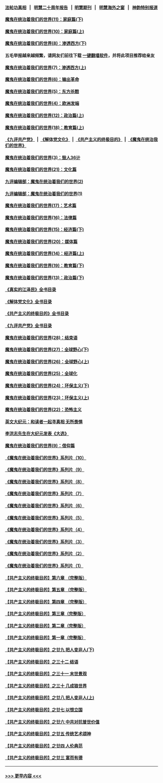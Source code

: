 #### [法轮功真相](https://github.com/gfw-breaker/truth/blob/master/README.md?t=0) &nbsp;&nbsp;|&nbsp;&nbsp; [明慧二十周年报告](https://github.com/gfw-breaker/mh-reports/blob/master/README.md?t=0) &nbsp;&nbsp;|&nbsp;&nbsp;[明慧期刊](https://github.com/gfw-breaker/mh-qikan) &nbsp;&nbsp;|&nbsp;&nbsp; [明慧海外之窗](https://github.com/gfw-breaker/mh-news/blob/master/README.md?t=0) &nbsp;&nbsp;|&nbsp;&nbsp; [神韵特别报道](https://github.com/gfw-breaker/mh-news/blob/master/shenyun.md?t=0)
#### [魔鬼在统治着我们的世界(11)：家庭篇(下)](../pages/nsc422/n10440961.md?t=12151001) 
#### [魔鬼在统治着我们的世界(10)：家庭篇(上)](../pages/nsc422/n10435448.md?t=12151001) 
#### [魔鬼在统治着我们的世界(8)：渗透西方(下)](../pages/nsc422/n10429603.md?t=12151001) 
#### 五毛举报越来越频繁，请网友们前往下载 [一键翻墙软件](https://github.com/gfw-breaker/ssr-accounts)，并将此项目推荐给亲友
#### [魔鬼在统治着我们的世界(7)：渗透西方(上)](../pages/nsc422/n10426013.md?t=12151001) 
#### [魔鬼在统治着我们的世界(6)：输出革命](../pages/nsc422/n10421536.md?t=12151001) 
#### [魔鬼在统治着我们的世界(5)：东方杀戮](../pages/nsc422/n10417707.md?t=12151001) 
#### [魔鬼在统治着我们的世界(4)：欧洲发端](../pages/nsc422/n10414890.md?t=12151001) 
#### [魔鬼在统治着我们的世界(12)：政治篇(上)](../pages/nsc422/n10444576.md?t=12151001) 
#### [魔鬼在统治着我们的世界(18)：教育篇(上)](../pages/nsc422/n10526970.md?t=12151001) 
#### [《九评共产党》](https://github.com/begood0513/9ping.md/blob/master/README.md) &nbsp;|&nbsp; [《解体党文化》](../../../../jtdwh.md/blob/master/README.md)  &nbsp;|&nbsp; [《共产主义的终极目的》](../../../../gczydzjmd.md/blob/master/README.md) &nbsp;|&nbsp; [《魔鬼在统治我们的世界》](../../../../mgztzwmdsj.md/blob/master/README.md) 
#### [魔鬼在统治着我们的世界(3)：毁人36计](../pages/nsc422/n10411583.md?t=12151001) 
#### [魔鬼在统治着我们的世界(21)：文化篇](../pages/nsc422/n10597706.md?t=12151001) 
#### [九评编辑部：魔鬼在统治着我们的世界(2)](../pages/nsc422/n10410036.md?t=12151001) 
#### [九评编辑部：魔鬼在统治着我们的世界(1)](../pages/nsc422/n10406825.md?t=12151001) 
#### [魔鬼在统治着我们的世界(17)：艺术篇](../pages/nsc422/n10499093.md?t=12151001) 
#### [魔鬼在统治着我们的世界(16)：法律篇](../pages/nsc422/n10485969.md?t=12151001) 
#### [魔鬼在统治着我们的世界(15)：经济篇(下)](../pages/nsc422/n10469975.md?t=12151001) 
#### [魔鬼在统治着我们的世界(20)：媒体篇](../pages/nsc422/n10586579.md?t=12151001) 
#### [魔鬼在统治着我们的世界(14)：经济篇(上)](../pages/nsc422/n10457370.md?t=12151001) 
#### [魔鬼在统治着我们的世界(19)：教育篇(下)](../pages/nsc422/n10564808.md?t=12151001) 
#### [魔鬼在统治着我们的世界(13)：政治篇(下)](../pages/nsc422/n10448270.md?t=12151001) 
#### [《真实的江泽民》全书目录](../pages/nsc422/n13721399.md?t=12151001) 
#### [《解体党文化》全书目录](../pages/nsc422/n13721157.md?t=12151001) 
#### [《共产主义的终极目的》全书目录](../pages/nsc422/n13721048.md?t=12151001) 
#### [《九评共产党》全书目录](../pages/nsc422/n13708085.md?t=12151001) 
#### [魔鬼在统治着我们的世界(28)：结束语](../pages/nsc422/n10936246.md?t=12151001) 
#### [魔鬼在统治着我们的世界(27)：全球野心(下)](../pages/nsc422/n10928319.md?t=12151001) 
#### [魔鬼在统治着我们的世界(26)：全球野心(上)](../pages/nsc422/n10900318.md?t=12151001) 
#### [魔鬼在统治着我们的世界(25)：全球化](../pages/nsc422/n10788205.md?t=12151001) 
#### [魔鬼在统治着我们的世界(24)：环保主义(下)](../pages/nsc422/n10695307.md?t=12151001) 
#### [魔鬼在统治着我们的世界(23)：环保主义(上)](../pages/nsc422/n10688613.md?t=12151001) 
#### [魔鬼在统治着我们的世界(22)：恐怖主义](../pages/nsc422/n10614727.md?t=12151001) 
#### [英文大纪元：和读者一起寻真相 无所畏惧](../pages/nsc422/n12542027.md?t=12151001) 
#### [李洪志先生在大纪元发表《大选》](../pages/nsc422/n12534746.md?t=12151001) 
#### [魔鬼在统治着我们的世界(9)：信仰篇](../pages/nsc422/n10432159.md?t=12151001) 
#### [《魔鬼在统治着我们的世界》系列片（10）](../pages/nsc422/n12292670.md?t=12151001) 
#### [《魔鬼在统治着我们的世界》系列片（9）](../pages/nsc422/n12290859.md?t=12151001) 
#### [《魔鬼在统治着我们的世界》系列片（8）](../pages/nsc422/n12287445.md?t=12151001) 
#### [《魔鬼在统治着我们的世界》系列片（7）](../pages/nsc422/n12283425.md?t=12151001) 
#### [《魔鬼在统治着我们的世界》系列片（6）](../pages/nsc422/n12282314.md?t=12151001) 
#### [《魔鬼在统治着我们的世界》系列片（5）](../pages/nsc422/n12281419.md?t=12151001) 
#### [《魔鬼在统治着我们的世界》系列片（4）](../pages/nsc422/n12274024.md?t=12151001) 
#### [《魔鬼在统治着我们的世界》系列片（3）](../pages/nsc422/n12271322.md?t=12151001) 
#### [《魔鬼在统治着我们的世界》系列片（2）](../pages/nsc422/n12269049.md?t=12151001) 
#### [《魔鬼在统治着我们的世界》系列片（1）](../pages/nsc422/n12267575.md?t=12151001) 
#### [【共产主义的终极目的】第六章 （完整版）](../pages/nsc422/n11428913.md?t=12151001) 
#### [【共产主义的终极目的】第五章 （完整版）](../pages/nsc422/n11428912.md?t=12151001) 
#### [【共产主义的终极目的】第四章 （完整版）](../pages/nsc422/n11428907.md?t=12151001) 
#### [【共产主义的终极目的】第三章（完整版）](../pages/nsc422/n11428848.md?t=12151001) 
#### [【共产主义的终极目的】第二章（完整版）](../pages/nsc422/n11428831.md?t=12151001) 
#### [【共产主义的终极目的】第一章（完整版）](../pages/nsc422/n11417651.md?t=12151001) 
#### [【共产主义的终极目的】之廿九 把人变非人(下)](../pages/nsc422/n11344140.md?t=12151001) 
#### [【共产主义的终极目的】之三十二 结语](../pages/nsc422/n11360535.md?t=12151001) 
#### [【共产主义的终极目的】之三十一 末世景观](../pages/nsc422/n11351129.md?t=12151001) 
#### [【共产主义的终极目的】之三十 几成狼世界](../pages/nsc422/n11348280.md?t=12151001) 
#### [【共产主义的终极目的】之廿八 把人变非人(上)](../pages/nsc422/n11340492.md?t=12151001) 
#### [【共产主义的终极目的】之廿七 以恨立国](../pages/nsc422/n11336944.md?t=12151001) 
#### [【共产主义的终极目的】之廿六 中共对抗普世价值](../pages/nsc422/n11324785.md?t=12151001) 
#### [【共产主义的终极目的】之廿五 传统艺术颂神](../pages/nsc422/n11296396.md?t=12151001) 
#### [【共产主义的终极目的】之廿四 人伦典范](../pages/nsc422/n11296397.md?t=12151001) 
#### [【共产主义的终极目的】之廿三 富而有德](../pages/nsc422/n11283598.md?t=12151001) 

----
#### [ >>> 更早内容 <<< ](../indexes/nsc422-earlier.md)
